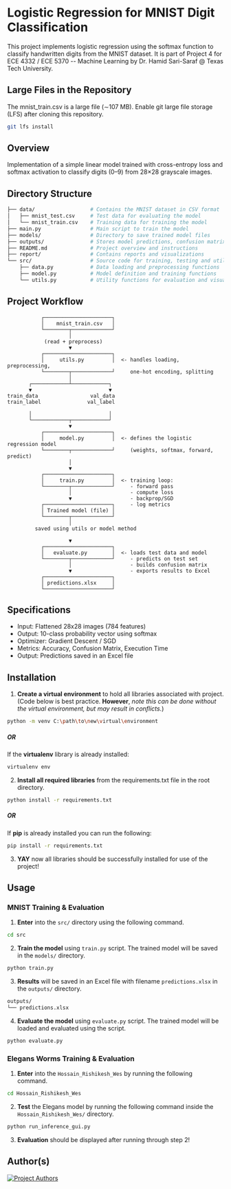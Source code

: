 # Logistic Regression for MNIST Digit Classification

This project implements logistic regression using the softmax function to classify handwritten digits from the MNIST dataset. It is part of Project 4 for ECE 4332 / ECE 5370 -- Machine Learning by Dr. Hamid Sari-Saraf @ Texas Tech University.

## Large Files in the Repository
The mnist_train.csv is a large file (∼107 MB). Enable git large file storage (LFS) after cloning this repository.

```bash
git lfs install
```

## Overview

Implementation of a simple linear model trained with cross-entropy loss and softmax activation to classify digits (0–9) from 28×28 grayscale images.

## Directory Structure

```bash
├── data/                  # Contains the MNIST dataset in CSV format
│   ├── mnist_test.csv     # Test data for evaluating the model
│   └── mnist_train.csv    # Training data for training the model
├── main.py                # Main script to train the model
├── models/                # Directory to save trained model files
├── outputs/               # Stores model predictions, confusion matrix etc.
├── README.md              # Project overview and instructions
├── report/                # Contains reports and visualizations
└── src/                   # Source code for training, testing and utility functions
    ├── data.py            # Data loading and preprocessing functions
    ├── model.py           # Model definition and training functions
    └── utils.py           # Utility functions for evaluation and visualization
```


## Project Workflow
```
           ┌──────────────────────┐
           │    mnist_train.csv   │
           └────────┬─────────────┘
                    │
            (read + preprocess)
                    ▼
           ┌──────────────────────┐
           │     utils.py         │  <- handles loading, preprocessing,
           └────────┬─────────────┘     one-hot encoding, splitting
                    │
       ┌────────────┴────────────┐
       ▼                         ▼
train_data                 val_data
train_label               val_label

       │                         │
       └────────────┬────────────┘
                    ▼
           ┌──────────────────────┐
           │     model.py         │  <- defines the logistic regression model
           └────────┬─────────────┘     (weights, softmax, forward, predict)
                    │
                    ▼
           ┌──────────────────────┐
           │     train.py         │  <- training loop:
           └────────┬─────────────┘     - forward pass
                    │                   - compute loss
                    ▼                   - backprop/SGD
           ┌──────────────────────┐     - log metrics
           │ Trained model (file) │
           └────────┬─────────────┘
                    │
         saved using utils or model method

                    ▼
           ┌──────────────────────┐
           │   evaluate.py        │  <- loads test data and model
           └────────┬─────────────┘     - predicts on test set
                    │                   - builds confusion matrix
                    ▼                   - exports results to Excel
           ┌──────────────────────┐
           │ predictions.xlsx     │
           └──────────────────────┘
```


## Specifications

- Input: Flattened 28x28 images (784 features)
- Output: 10-class probability vector using softmax
- Optimizer: Gradient Descent / SGD
- Metrics: Accuracy, Confusion Matrix, Execution Time
- Output: Predictions saved in an Excel file

## Installation

1. **Create a virtual environment** to hold all libraries associated with project. (Code below is best practice. **However**, _note this can be done without the virtual environment, but may result in conflicts._)
```bash
python -m venv C:\path\to\new\virtual\environment
```

##### OR

If the **virtualenv** library is already installed:
```bash
virtualenv env
```

2. **Install all required libraries** from the requirements.txt file in the root directory.
```bash
python install -r requirements.txt
```

##### OR

If **pip** is already installed you can run the following:
```bash
pip install -r requirements.txt
```

3. **YAY** now all libraries should be successfully installed for use of the project!

## Usage

### MNIST Training & Evaluation

1. **Enter** into the `src/` directory using the following command.
```bash
cd src
```

2. **Train the model** using `train.py` script. The trained model will be saved in the `models/` directory.
```bash
python train.py
```

3. **Results** will be saved in an Excel file with filename `predictions.xlsx` in the `outputs/` directory.
```bash
outputs/
└── predictions.xlsx
```

4. **Evaluate the model** using `evaluate.py` script. The trained model will be loaded and evaluated using the script.
```bash
python evaluate.py
```

### Elegans Worms Training & Evaluation

1. **Enter** into the `Hossain_Rishikesh_Wes` by running the following command.
```bash
cd Hossain_Rishikesh_Wes
```

2. **Test** the Elegans model by running the following command inside the `Hossain_Rishikesh_Wes/` directory.
```bash
python run_inference_gui.py
```

3. **Evaluation** should be displayed after running through step 2!

## Author(s)

[![Project Authors](https://contrib.rocks/image?repo=rishikesh2715/logistic_regression_mnist_classifier&max=300)](https://github.com/rishikesh2715/logistic_regression_mnist_classifier/graphs/contributors)




